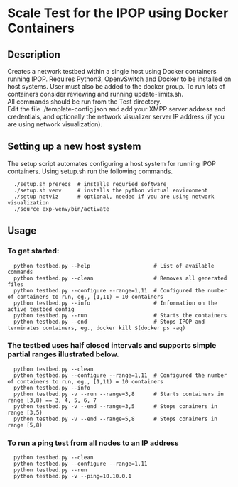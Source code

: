 # Scale Test for the IPOP using Docker Containers

## Description
Creates a network testbed within a single host using Docker containers running IPOP.
Requires Python3, OpenvSwitch and Docker to be installed on host systems. User must also be added to the docker group. To run lots of containers consider reviewing and running update-limits.sh.  
All commands should be run from the Test directory.  
Edit the file ./template-config.json and add your XMPP server address and credentials, and optionally the network visualizer server IP address (if you are using network visualization).  

## Setting up a new host system
The setup script automates configuring a host system for running IPOP containers. Using setup.sh run the following commands. 
```
  ./setup.sh prereqs  # installs requried software
  ./setup.sh venv     # installs the python virtual environment
  ./setup netviz      # optional, needed if you are using network visualization
  ./source exp-venv/bin/activate
```

## Usage

### To get started:
```
  python testbed.py --help                    # List of available commands
  python testbed.py --clean                   # Removes all generated files
  python testbed.py --configure --range=1,11  # Configured the number of containers to run, eg., [1,11) = 10 containers
  python testbed.py --info                    # Information on the active testbed config
  python testbed.py --run                     # Starts the containers
  python testbed.py --end                     # Stops IPOP and terminates containers, eg., docker kill $(docker ps -aq)
```

### The testbed uses half closed intervals and supports simple partial ranges illustrated below.
```
  python testbed.py --clean
  python testbed.py --configure --range=1,11  # Configured the number of containers to run, eg., [1,11) = 10 containers
  python testbed.py --info
  python testbed.py -v --run --range=3,8      # Starts containers in range [3,8) == 3, 4, 5, 6, 7
  python testbed.py -v --end --range=3,5      # Stops conainers in range [3,5)
  python testbed.py -v --end --range=5,8      # Stops conainers in range [5,8)
```

### To run a ping test from all nodes to an IP address
```
  python testbed.py --clean
  python testbed.py --configure --range=1,11
  python testbed.py --run
  python testbed.py -v --ping=10.10.0.1
```
